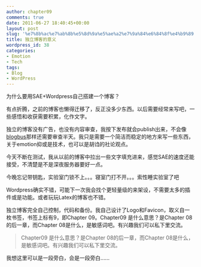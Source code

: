 ```yaml
---
author: chapter09
comments: true
date: 2011-06-27 18:40:45+00:00
layout: post
slug: '%e7%8b%ac%e7%ab%8b%e5%8d%9a%e5%ae%a2%e7%9a%84%e6%84%8f%e4%b9%89'
title: 独立博客的意义
wordpress_id: 38
categories:
- Emotion
- Tech
tags:
- Blog
- WordPress
---
```


为什么要用SAE+Wordpress自己搭建一个博客？

有点折腾，之前的博客也懒得迁移了，反正没多少东西。以后需要经常来写吧，一些感悟和收获需要积累，化作文字。

<!-- more -->

独立的博客没有广告，也没有内容审查，我按下发布就会publish出来，不会像[blogbus](http://blogbus.com)那样还需要审查半天。我只是需要一个简洁而稳定的地方来写一些东西，关于emotion抑或是技术，也可以是胡诌的社论观点。

今天不断在测试，我从以前的博客中拉出一些文字填充进来，感觉SAE的速度还能接受，不清楚是不是深夜服务器要好一点。

今晚忘记带钥匙，实验室门锁不上。。。寝室门打不开。。。索性睡实验室了吧

Wordpress确实不错，可能下一次我会找个更轻量级的来架设，不需要太多的插件或是功能。或者玩玩Latex的博客也不错。

独立博客完全自己控制，代码和备份。我自己设计了Logo和Favicon，取义自一枚书签，书签上标有9，即Chapter 09。Chapter09 是什么意思？是Chapter 08的后一章，而Chapter 08是什么，是敏感词吧。有兴趣我们可以私下里交流。


> Chapter09 是什么意思？是Chapter 08的后一章，而Chapter 08是什么，是敏感词吧。有兴趣我们可以私下里交流。


我想这里可以是一段旁白，会是一段旁白……


